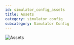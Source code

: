 ```yaml
---
id: simulator_config_assets
title: Assets
category: simulator_config
subcategory: Simulator Config
---
```


![Assets](/img/simulator_config_assets.jpg)
